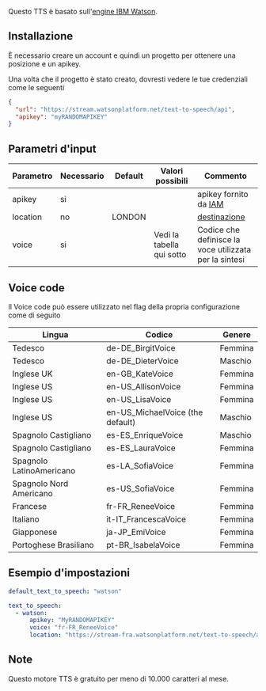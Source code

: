 Questo TTS è basato sull'[engine IBM Watson](https://www.ibm.com/watson/services/text-to-speech/).

## Installazione

È necessario creare un account e quindi un progetto per ottenere una posizione e un apikey.

Una volta che il progetto è stato creato, dovresti vedere le tue credenziali come le seguenti
```json
{
  "url": "https://stream.watsonplatform.net/text-to-speech/api",
  "apikey": "myRANDOMAPIKEY"
}
```

## Parametri d'input

| Parametro  |Necessario| Default | Valori possibili          | Commento                                                                                                        |
|------------|----------|---------|---------------------------|-----------------------------------------------------------------------------------------------------------------|
| apikey     | si       |         |                           | apikey fornito da [IAM](https://console.bluemix.net/docs/services/watson/getting-started-iam.html)              |
| location   | no       |  LONDON |                           | [destinazione](https://www.ibm.com/watson/developercloud/text-to-speech/api/v1/curl.html?curl#service-endpoint) |
| voice      | si       |         | Vedi la tabella qui sotto | Codice che definisce la voce utilizzata per la sintesi                                                          |

## Voice code

Il Voice code può essere utilizzato nel flag della propria configurazione come di seguito

| Lingua                   | Codice                           | Genere  |
|--------------------------|----------------------------------|---------|
| Tedesco                  | de-DE_BirgitVoice                | Femmina |
| Tedesco                  | de-DE_DieterVoice                | Maschio |
| Inglese UK               | en-GB_KateVoice                  | Femmina |
| Inglese US               | en-US_AllisonVoice               | Femmina |
| Inglese US               | en-US_LisaVoice                  | Femmina |
| Inglese US               | en-US_MichaelVoice (the default) | Maschio |
| Spagnolo Castigliano     | es-ES_EnriqueVoice               | Maschio |
| Spagnolo Castigliano     | es-ES_LauraVoice                 | Femmina |
| Spagnolo LatinoAmericano | es-LA_SofiaVoice                 | Femmina |
| Spagnolo Nord Americano  | es-US_SofiaVoice                 | Femmina |
| Francese                 | fr-FR_ReneeVoice                 | Femmina |
| Italiano                 | it-IT_FrancescaVoice             | Femmina |
| Giapponese               | ja-JP_EmiVoice                   | Femmina |
| Portoghese Brasiliano    | pt-BR_IsabelaVoice               | Femmina |

## Esempio d'impostazioni

```yaml
default_text_to_speech: "watson"

text_to_speech:
  - watson:
      apikey: "MyRANDOMAPIKEY"
      voice: "fr-FR_ReneeVoice"
      location: "https://stream-fra.watsonplatform.net/text-to-speech/api"
```

## Note

Questo motore TTS è gratuito per meno di 10.000 caratteri al mese.
